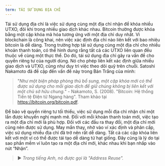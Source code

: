 ```yaml
---
term: TÁI SỬ DỤNG ĐỊA CHỈ
---
```


Tái sử dụng địa chỉ là việc sử dụng cùng một địa chỉ nhận để khóa nhiều UTXO, đôi khi trong nhiều giao dịch khác nhau. Bitcoin thường được khóa bằng một cặp khóa mã hóa tương ứng với một địa chỉ duy nhất. Vì blockchain là công khai, nên việc xác định địa chỉ nào liên kết với bao nhiêu bitcoin là dễ dàng. Trong trường hợp tái sử dụng cùng một địa chỉ cho nhiều khoản thanh toán, có thể hình dung rằng tất cả các UTXO liên quan đều thuộc về cùng một thực thể. Do đó, tái sử dụng địa chỉ gây ra vấn đề cho quyền riêng tư của người dùng. Nó cho phép liên kết xác định giữa nhiều giao dịch và UTXO, cũng như duy trì việc theo dõi quỹ trên chuỗi. Satoshi Nakamoto đã đề cập đến vấn đề này trong Bản Trắng của mình:

> "*Như một biện pháp phòng thủ bổ sung, một cặp khóa mới có thể được sử dụng cho mỗi giao dịch để giữ chúng không bị liên kết với một chủ sở hữu chung.*" - Nakamoto, S. (2008). "Bitcoin: Hệ thống Tiền tệ Điện tử Ngang hàng". Tham khảo tại https://bitcoin.org/bitcoin.pdf.

Để bảo vệ quyền riêng tư tối thiểu, việc sử dụng mỗi địa chỉ nhận chỉ một lần được khuyến nghị mạnh mẽ. Đối với mỗi khoản thanh toán mới, việc tạo ra một địa chỉ mới là phù hợp. Đối với các đầu ra thay đổi, một địa chỉ mới cũng nên được sử dụng. May mắn thay, nhờ vào ví xác định và phân cấp, việc sử dụng nhiều địa chỉ đã trở nên rất dễ dàng. Tất cả các cặp khóa liên kết với một ví có thể được tái tạo dễ dàng từ hạt giống. Đây cũng là lý do tại sao phần mềm ví luôn tạo ra một địa chỉ mới, khác nhau khi bạn nhấp vào nút “Nhận”.

> ► *Trong tiếng Anh, nó được gọi là "Address Reuse".*